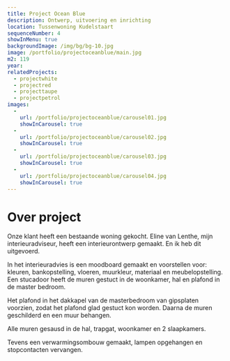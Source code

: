 ```yaml
---
title: Project Ocean Blue
description: Ontwerp, uitvoering en inrichting
location: Tussenwoning Kudelstaart
sequenceNumber: 4
showInMenu: true
backgroundImage: /img/bg/bg-10.jpg
image: /portfolio/projectoceanblue/main.jpg
m2: 119
year: 
relatedProjects:
  - projectwhite
  - projectred
  - projecttaupe
  - projectpetrol
images:
  -
    url: /portfolio/projectoceanblue/carousel01.jpg
    showInCarousel: true
  -
    url: /portfolio/projectoceanblue/carousel02.jpg
    showInCarousel: true
  -
    url: /portfolio/projectoceanblue/carousel03.jpg
    showInCarousel: true
  -
    url: /portfolio/projectoceanblue/carousel04.jpg
    showInCarousel: true
---
```

# Over project

Onze klant heeft een bestaande woning gekocht. Eline van Lenthe, mijn interieuradviseur, heeft een interieurontwerp gemaakt. En ik heb dit uitgevoerd.

In het interieuradvies is een moodboard gemaakt en voorstellen voor: kleuren, bankopstelling, vloeren, muurkleur, materiaal en meubelopstelling. Een stucadoor heeft de muren gestuct in de woonkamer, hal en plafond in de master bedroom. 

Het plafond in het dakkapel van de masterbedroom van gipsplaten voorzien, zodat het plafond glad gestuct kon worden. Daarna de muren geschilderd en een muur behangen.

Alle muren gesausd in de hal, trapgat, woonkamer en 2 slaapkamers. 

Tevens een verwarmingsombouw gemaakt, lampen opgehangen en stopcontacten vervangen.